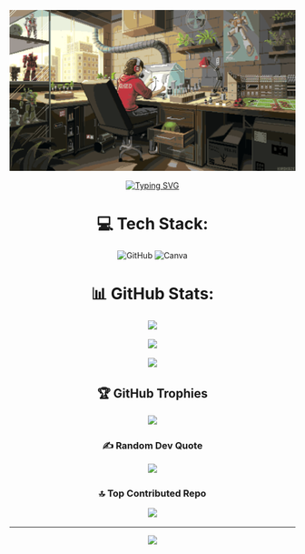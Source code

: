  <div align="center">

![gif](https://github.com/Whatisthissam/Whatisthissam/blob/main/Pastime.gif)



 <div align="center">


[![Typing SVG](https://readme-typing-svg.demolab.com/?lines=HELLO+EVERYONE;WELCOME+TO+MY+GITHUB+PROFILE;I'M+SAMEER+RATHOD;NICE+TO+SEE+YOU'LL)](https://git.io/typing-svg)




 
 <div align="center">
  
# 💻 Tech Stack:
![GitHub](https://img.shields.io/badge/github-%23121011.svg?style=for-the-badge&logo=github&logoColor=white) ![Canva](https://img.shields.io/badge/Canva-%2300C4CC.svg?style=for-the-badge&logo=Canva&logoColor=white)


# 📊 GitHub Stats:
 <div align="center">

![](https://github-readme-stats.vercel.app/api?username=whatisthissam&theme=nightowl&hide_border=false&include_all_commits=true&count_private=true)<br/>


![](https://github-readme-streak-stats.herokuapp.com/?user=whatisthissam&theme=nightowl&hide_border=false)<br/>


![](https://github-readme-stats.vercel.app/api/top-langs/?username=whatisthissam&theme=nightowl&hide_border=false&include_all_commits=true&count_private=true&layout=compact)



## 🏆 GitHub Trophies
![](https://github-profile-trophy.vercel.app/?username=whatisthissam&theme=radical&no-frame=true&no-bg=false&margin-w=4)



### ✍️ Random Dev Quote
![](https://quotes-github-readme.vercel.app/api?type=vetical&theme=radical)



### 🔝 Top Contributed Repo
![](https://github-contributor-stats.vercel.app/api?username=whatisthissam&limit=5&theme=dark&combine_all_yearly_contributions=true)



---
[![](https://visitcount.itsvg.in/api?id=whatisthissam&icon=1&color=1)](https://visitcount.itsvg.in)

<!-- Proudly created with GPRM ( https://gprm.itsvg.in ) -->
